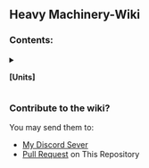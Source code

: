 ## Heavy Machinery-Wiki

### Contents:
<details>
  <summary>

  **[Units]**

  </summary>

  <details>
    <summary>
    
  **Melee Units**
    </summary>
    
| **Unit** | **Description** |
|:---:|:---|
| Pugione<br />![pugione](https://github.com/Zeniku/HeavyMachinery-Wiki/blob/master/images/units/pugione-full.png) |A Basic Melee Unit <br /> Its a very fast Unit <br /> It has medium health <br/> Suggested To use High range turrets,<br /> strong walls and close range turrets|
| Mucro<br />![mucro](https://github.com/Zeniku/HeavyMachinery-Wiki/blob/master/images/units/mucro-full.png) |A Basic Melee Unit <br /> Punches multiple times<br /> A Bit slower than The first tier<br /> Uit has medium health <br/> Suggested To use High range turrets,<br /> strong walls and close range turrets|
| Tragula<br />![tragula](https://github.com/Zeniku/HeavyMachinery-Wiki/blob/master/images/units/tragula-full.png) | A Melee Unit that Peirce other units and building<br /> A Bit more slower than The second tier<br /> It has high health <br/> Suggested To use High range turrets,<br /> strong walls and close range turrets|
| Lucius<br />![lucius](https://github.com/Zeniku/HeavyMachinery-Wiki/blob/master/images/units/lucius-full.png) | A Melee Unit that Peirce other units and building<br /> Can Summon spikes from the ground to peirce its enemy<br />Its Slow<br /> It has high health <br/> Suggested To use High range turrets,<br /> strong walls and close range turrets|
| Machaera<br />![machaera](https://github.com/Zeniku/HeavyMachinery-Wiki/blob/master/images/units/machaera-full.png) | A Melee Unit that Peirce other units and building<br /> Can Summon spikes from the ground to peirce its enemy<br />Its Slow<br /> It has high health <br/> Suggested To use High range turrets,<br /> strong walls and close range turrets|

  </details>
  <details>
    <summary>
  
  **Overseer Units**
    </summary>
  
| **Unit** | **Description** |
|:---:|:---|
| Princeps<br /> ![princeps](https://github.com/Zeniku/HeavyMachinery-Wiki/blob/master/images/units/princeps-full.png)|A Unit that Can control Its bullet <br />Use long range weapons against this unit<br /> It has low health<br /> Use this unit against hordes of units|
  </details>
  <details>
    <summary>
    
 **Purple Air Units**
    </summary>
  
| **Unit** | **Description** |
|:---:|:---|
| Aranea<br /> ![aranea](https://github.com/Zeniku/HeavyMachinery-Wiki/blob/master/images/units/aranea-full.png) | A Basic unit That blows up when its near a enemy<br /> It has low health<br /> distract it by scattering walls, conveyors, ect.|
| Traho<br /> ![traho](https://github.com/Zeniku/HeavyMachinery-Wiki/blob/master/images/units/traho-full.png)| This unit can pull other units<br /> It has low health<br />Should recommend to use its own weapon against it|
| Spiculum <br /> ![spiculum](https://github.com/Zeniku/HeavyMachinery-Wiki/blob/master/images/units/spiculum-full.png) | This unit shoots a piercing laser when it moves <br /> It has medium health<br />Should recommend Parallax and distract it by scattering walls or conveyors|
| Interitus <br /> ![interitus](https://github.com/Zeniku/HeavyMachinery-Wiki/blob/master/images/units/interitus-full.png)| This unit Has a big Cannon <br /> It has high health <br /> Recommended to use high damage turrets and high ranged turrets|
| Eterius <br /> ![eterius](https://github.com/Zeniku/HeavyMachinery-Wiki/blob/master/images/units/eterius-full.png)| This unit has a Large Laser Cannon and can stop basic bullets <br /> It has high health <br /> Recommended to use Plastanium Walls And Piercing Turrets|
  </details>
</details>

### Contribute to the wiki?
You may send them to:
- [My Discord Sever](https://discord.gg/bWBGyty)
- [Pull Request](https://github.com/Zeniku/HeavyMachinery-Wiki/pulls) on This Repository